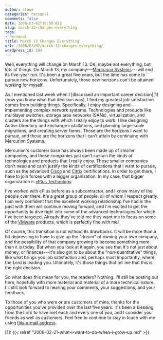 ```yaml
---
author: slowe
categories: Personal
comments: false
date: 2006-03-02T16:50:02Z
slug: march-13-changes-everything
tags:
- Personal
title: March 13 Changes Everything
url: /2006/03/02/march-13-changes-everything/
wordpress_id: 194
---
```


Well, everything will change on March 13. OK, maybe not everything, but lots of things. On March 13, my company---[Mercurion Systems](http://www.mercurionsystems.com/)---will end its five-year run. It's been a great five years, but the time has come to pursue new horizons. Unfortunately, those new horizons can't be attained working for myself.

As I mentioned last week when I [discussed an important career decision][1] (now you know what that decision was), I find my greatest job satisfaction comes from building things. Specifically, I enjoy designing and implementing complex network systems. Technologies and products like multilayer switches, storage area networks (SANs), virtualization, and clusters are the things with which I really enjoy to work. I like designing Active Directory and Exchange installations, and planning large-scale migrations, and creating server farms. Those are the horizons I want to pursue, and those are the horizons that I can't attain by continuing with Mercurion Systems.

Mercurion's customer base has always been made up of smaller companies, and these companies just can't sustain the kinds of technologies and products that I really enjoy. These smaller companies don't need and can't justify the kinds of certifications that I want to pursue, such as the advanced [Cisco](http://www.cisco.com/) and [Citrix](http://www.citrix.com/) certifications. In order to get there, I have to join forces with a bigger organization. In my case, that bigger organization is [ePlus Technology](http://www.eplus.com/).

I've worked with ePlus before as a subcontractor, and I know many of the people over there. It's a great group of people, all of whom I respect greatly. I am very confident that the excellent working relationship I've had in the past with them will continue moving forward, and I'm excited to get the opportunity to dive right into some of the advanced technologies for which I've been targeted. Already they've told me they want me to focus on some of the [VMware](http://www.vmware.com/) products, which is perfectly fine with me!

Of course, this transition is not without its drawbacks. It will be more than a bit depressing to have to give up the "dream" of owning your own company, and the possibility of that company growing to become something more than it is today. But when you look at it again, you see that it's not just about money, or finances---it's also got to be about the "non-quantitative" things, like what brings you job satisfaction and, perhaps most importantly, where the Lord is leading you. Ultimately, it's those things that tell me that this is the right decision.

So what does this mean for you, the readers? Nothing. I'll still be posting out here, hopefully with more material and material of a more technical nature. I'll still look forward to hearing your comments, your suggestions, and your feedback.

To those of you who were or are customers of mine, thanks for the opportunities you've provided over the last five years. It's been a blessing from the Lord to have met each and every one of you, and I consider you friends as well as customers. Feel free to continue to stay in touch with me using [this e-mail address](mailto:scott.lowe@scottlowe.org).

[1]: {{< relref "2006-02-21-what-i-want-to-do-when-i-grow-up.md" >}}
